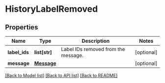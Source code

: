 # HistoryLabelRemoved

## Properties
Name | Type | Description | Notes
------------ | ------------- | ------------- | -------------
**label_ids** | **list[str]** | Label IDs removed from the message. | [optional] 
**message** | [**Message**](Message.md) |  | [optional] 

[[Back to Model list]](../README.md#documentation-for-models) [[Back to API list]](../README.md#documentation-for-api-endpoints) [[Back to README]](../README.md)


